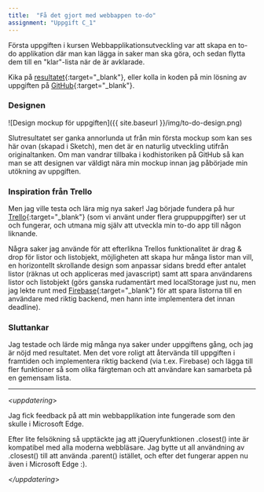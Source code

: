 ```yaml
---
title:  "Få det gjort med webbappen to-do"
assignment: "Uppgift C_1"
---
```


Första uppgiften i kursen Webbapplikationsutveckling var att skapa en to-do applikation där man kan lägga in saker man ska göra, och sedan flytta dem till en "klar"-lista när de är avklarade.<!--more-->

Kika på [resultatet](http://jarnehall.github.io/to-do){:target="_blank"}, eller kolla in koden på min lösning av uppgiften på [GitHub](https://github.com/jarnehall/to-do){:target="_blank"}.

### Designen

![Design mockup för uppgiften]({{ site.baseurl }}/img/to-do-design.png)

Slutresultatet ser ganka annorlunda ut från min första mockup som kan ses här ovan (skapad i Sketch), men det är en naturlig utveckling utifrån originaltanken. Om man vandrar tillbaka i kodhistoriken på GitHub så kan man se att designen var väldigt nära min mockup innan jag påbörjade min utökning av uppgiften.

### Inspiration från Trello

Men jag ville testa och lära mig nya saker! Jag började fundera på hur [Trello](http://trello.com){:target="_blank"} (som vi använt under flera gruppuppgifter) ser ut och fungerar, och utmana mig själv att utveckla min to-do app till någon liknande.

Några saker jag använde för att efterlikna Trellos funktionalitet är drag & drop för listor och listobjekt, möjligheten att skapa hur många listor man vill, en horizontellt skrollande design som anpassar sidans bredd efter antalet listor (räknas ut och appliceras med javascript) samt att spara användarens listor och listobjekt (görs ganska rudamentärt med localStorage just nu, men jag lekte runt med [Firebase](http://firebase.com){:target="_blank"} för att spara listorna till en användare med riktig backend, men hann inte implementera det innan deadline).

### Sluttankar

Jag testade och lärde mig många nya saker under uppgiftens gång, och jag är nöjd med resultatet. Men det vore roligt att återvända till uppgiften i framtiden och implementera riktig backend (via t.ex. Firebase) och lägga till fler funktioner så som olika färgteman och att användare kan samarbeta på en gemensam lista.

---

*<uppdatering*>

Jag fick feedback på att min webbapplikation inte fungerade som den skulle i Microsoft Edge.

Efter lite felsökning så upptäckte jag att jQueryfunktionen .closest() inte är kompatibel med alla moderna webbläsare. Jag bytte ut all användning av .closest() till att använda .parent() istället, och efter det fungerar appen nu även i Microsoft Edge :).

*</uppdatering*>
